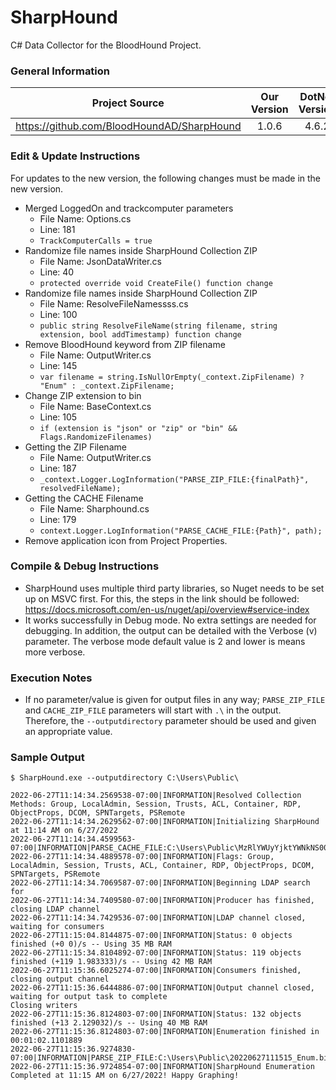 # SharpHound
C# Data Collector for the BloodHound Project.

### General Information
| Project Source | Our Version | DotNet Version |
|:-:|:-:|:-:|
| https://github.com/BloodHoundAD/SharpHound | 1.0.6 | 4.6.2 |

### Edit & Update Instructions
For updates to the new version, the following changes must be made in the new version.
* Merged LoggedOn and trackcomputer parameters
    * File Name: Options.cs
    * Line: 181
    * ```TrackComputerCalls = true```
* Randomize file names inside SharpHound Collection ZIP
    * File Name: JsonDataWriter.cs
    * Line: 40
    * ```protected override void CreateFile() function change```
* Randomize file names inside SharpHound Collection ZIP
    * File Name: ResolveFileNamessss.cs
    * Line: 100
    * ```public string ResolveFileName(string filename, string extension, bool addTimestamp) function change```	
* Remove BloodHound keyword from ZIP filename
    * File Name: OutputWriter.cs
    * Line: 145
    * ```var filename = string.IsNullOrEmpty(_context.ZipFilename) ? "Enum" : _context.ZipFilename;```
* Change ZIP extension to bin
    * File Name: BaseContext.cs
    * Line: 105
    * ```if (extension is "json" or "zip" or "bin" && Flags.RandomizeFilenames)```
* Getting the ZIP Filename
    * File Name: OutputWriter.cs
    * Line: 187
    * ```_context.Logger.LogInformation("PARSE_ZIP_FILE:{finalPath}", resolvedFileName);```
* Getting the CACHE Filename
    * File Name: Sharphound.cs
    * Line: 179
    * ```context.Logger.LogInformation("PARSE_CACHE_FILE:{Path}", path);```
* Remove application icon from Project Properties.

### Compile & Debug Instructions
* SharpHound uses multiple third party libraries, so Nuget needs to be set up on MSVC first. For this, the steps in the link should be followed: https://docs.microsoft.com/en-us/nuget/api/overview#service-index
* It works successfully in Debug mode. No extra settings are needed for debugging. In addition, the output can be detailed with the Verbose (v) parameter. The verbose mode default value is 2 and lower is means more verbose.

### Execution Notes
* If no parameter/value is given for output files in any way; `PARSE_ZIP_FILE` and `CACHE_ZIP_FILE` parameters will start with `.\` in the output. Therefore, the `--outputdirectory` parameter should be used and given an appropriate value.

### Sample Output
```
$ SharpHound.exe --outputdirectory C:\Users\Public\

2022-06-27T11:14:34.2569538-07:00|INFORMATION|Resolved Collection Methods: Group, LocalAdmin, Session, Trusts, ACL, Container, RDP, ObjectProps, DCOM, SPNTargets, PSRemote
2022-06-27T11:14:34.2629562-07:00|INFORMATION|Initializing SharpHound at 11:14 AM on 6/27/2022
2022-06-27T11:14:34.4599563-07:00|INFORMATION|PARSE_CACHE_FILE:C:\Users\Public\MzRlYWUyYjktYWNkNS00ODM0LTllNTgtN2IzZjcwZWQwYzIy.bin
2022-06-27T11:14:34.4889578-07:00|INFORMATION|Flags: Group, LocalAdmin, Session, Trusts, ACL, Container, RDP, ObjectProps, DCOM, SPNTargets, PSRemote
2022-06-27T11:14:34.7069587-07:00|INFORMATION|Beginning LDAP search for 
2022-06-27T11:14:34.7409580-07:00|INFORMATION|Producer has finished, closing LDAP channel
2022-06-27T11:14:34.7429536-07:00|INFORMATION|LDAP channel closed, waiting for consumers
2022-06-27T11:15:04.8144875-07:00|INFORMATION|Status: 0 objects finished (+0 0)/s -- Using 35 MB RAM
2022-06-27T11:15:34.8104892-07:00|INFORMATION|Status: 119 objects finished (+119 1.983333)/s -- Using 42 MB RAM
2022-06-27T11:15:36.6025274-07:00|INFORMATION|Consumers finished, closing output channel
2022-06-27T11:15:36.6444886-07:00|INFORMATION|Output channel closed, waiting for output task to complete
Closing writers
2022-06-27T11:15:36.8124803-07:00|INFORMATION|Status: 132 objects finished (+13 2.129032)/s -- Using 40 MB RAM
2022-06-27T11:15:36.8124803-07:00|INFORMATION|Enumeration finished in 00:01:02.1101889
2022-06-27T11:15:36.9274830-07:00|INFORMATION|PARSE_ZIP_FILE:C:\Users\Public\20220627111515_Enum.bin
2022-06-27T11:15:36.9724854-07:00|INFORMATION|SharpHound Enumeration Completed at 11:15 AM on 6/27/2022! Happy Graphing!

```